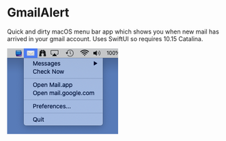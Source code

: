 # GmailAlert
Quick and dirty macOS menu bar app which shows you when new mail has arrived in your gmail account.
Uses SwiftUI so requires 10.15 Catalina.

![Screenshot](Screenshot.png)
